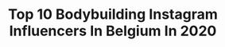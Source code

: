 ---
title: Top 10 Bodybuilding Instagram Influencers In Belgium In 2020
description: >-
  Find top bodybuilding Instagram influencers in Belgium in 2020. Most popular hashtags: #fitness #bodybuilding #motivation #workout.
platform: Instagram
hits: 13
text_top: See the most popular Instagram influencers on inBeat.
text_bottom: inBeat has 13 Instagram influencers like this in Belgium for you to work with.
profiles:
  - username: "assya.grs"
    fullname: >-
      MOTIVATION|FITNESS|LIFESTYLE
    bio: >-
      • 𝟣𝟫 𝒶𝓃𝓈 🌹 • 𝐹𝒾𝓉𝓃𝑒𝓈𝓈 💪 • 𝒢𝒶𝓂𝒾𝓃𝑔 🎮 • 🇧🇪 👉 @healthnutritionbelgium -30% 💥 👉 𝒞𝑜𝒹𝑒 𝓅𝓇𝑜𝓂𝑜 : 𝐀𝐒𝐒𝐘𝐀𝟑𝟎 💥 𝒴𝑜𝓊𝒯𝓊𝒷𝑒 : 𝒮𝓊𝓅𝑒𝓇𝓅𝒶𝒸𝑜 𝟔🍿
    location: "Belgium"
    followers: 37126
    engagement: 902
    commentsToLikes: 0.054771
    id: ck9hb93x3fv9q0j78ykmv4qoi
    verified: false
    hashtags: "#zyzz, #twitchgirl, #musculation, #shredded"
  - username: "girbe.thys"
    fullname: >-
      Girbe
    bio: >-
      1999 🍀
    location: "Belgium"
    followers: 6596
    engagement: 1025
    commentsToLikes: 0.098895
    id: ck8t4hbve6tlc0j78yo7qvpeg
    verified: false
    hashtags: "#fitfam, #sheingals, #motivation, #selfcare"
  - username: "alihealth_1"
    fullname: >-
      Ali Health | Online Coach
    bio: >-
      @xxlnutrition athlete 9 times overall champ 🥇 🇦🇫🇧🇪 Join my online coaching team 👇🏼
    location: "Belgium"
    followers: 112196
    engagement: 503
    commentsToLikes: 0.018008
    id: ck5ca6efzcsdr0i11x61122fr
    verified: false
    hashtags: "#bodybuilding, #pictureoftheday, #fitness, #fitnessmodel"
  - username: "davidescada"
    fullname: >-
      David Escada 🇵🇹🇲🇿🇧🇪
    bio: >-
      ➡️🏆 NPC Competitor💎Team Mathijs ➡️🥈2e Mens🏅5e Classic ➡️📈@qntsportnutrition DAVID20/@ttteam__ David10 ➡️🎥Chaîne YouTube DavidEscada
    location: "Belgium"
    followers: 47326
    engagement: 364
    commentsToLikes: 0.073359
    id: ck6txv5y201cs0j71mhoisewy
    verified: false
    hashtags: "#menshealth, #qnt, #bodybuilder, #mensphysique"
  - username: "elinea.fit"
    fullname: >-
      E L I N E
    bio: >-
      Here to inspire, help & motivate others. ✨Fitness. Food. Mental health.✨ BALANCED & FIT lifestyle 🍪🥑 ⬇️Personal training website💓
    location: "Belgium"
    followers: 2108
    engagement: 1227
    commentsToLikes: 0.176251
    id: ckap0ovu7r8fh0i78v9jrmoem
    verified: false
    hashtags: "#gymlife, #fitlife, #fitbelgian, #fitspo"
  - username: "_curlsandglutes_"
    fullname: >-
      M.
    bio: >-
      𝘐𝘧𝘣𝘣 𝘸𝘦𝘭𝘭𝘯𝘦𝘴𝘴 𝘢𝘵𝘩𝘭𝘦𝘵𝘦 • 𝘗𝘰𝘴𝘪𝘯𝘨 𝘤𝘰𝘢𝘤𝘩 • 𝘔𝘰𝘵𝘪𝘷𝘢𝘵𝘰𝘳 - Coach: @team.h3nn0 - Sponsors: @gorillawearusa / @trecnutritionbe - Collabs: 📩
    location: "Belgium"
    followers: 4267
    engagement: 764
    commentsToLikes: 0.061665
    id: ck14lc7zitxiy0i19qgvmtog4
    verified: false
    hashtags: "#quads, #bifbb, #photoshoot, #girlswholift"
  - username: "aurore.f.itness"
    fullname: >-
      Coach Fitness Motivation
    bio: >-
      📍Brussels 🇧🇪 Fitmom 👨‍👩‍👧 beauty/fashion/lifestyle 🎬 positive vibes ✨ infos coaching en MP 💌 Ambassadrice @rcgear_fitness code : AUROREF.RC15
    location: "Belgium"
    followers: 4042
    engagement: 1250
    commentsToLikes: 0.096507
    id: ckaosvciwt6hp0i78w42g3yed
    verified: false
    hashtags: "#fitfam, #healthy, #muscu, #muscle"
  - username: "rgls.fitness"
    fullname: >-
      𝐑𝐎𝐁𝐄𝐑𝐓𝐎 𝐆𝐋𝐒
    bio: >-
      || 𝑷𝒆𝒓𝒔𝒐𝒏𝒂𝒍 𝑻𝒓𝒂𝒊𝒏𝒆𝒓 𝒃𝒂𝒔𝒆𝒅 𝒊𝒏 𝑩𝒓𝒖𝒔𝒔𝒆𝒍𝒔 || 𝑭𝒊𝒕𝒏𝒆𝒔𝒔 𝑴𝒐𝒅𝒆𝒍 𝑫𝑴 𝒎𝒆 𝒇𝒐𝒓 𝒂 𝒄𝒐𝒏𝒔𝒖𝒍𝒕𝒂𝒕𝒊𝒐𝒏 📩 📍BE🇧🇪 🔒❣️ @saraks.fit || @animaleurope 💊 𝟏𝟎% 𝐑𝐆𝐋𝐒 ⤵️
    location: "Belgium"
    followers: 114677
    engagement: 240
    commentsToLikes: 0.005953
    id: ck600jwtwdql20i149rv3xbiz
    verified: false
    hashtags: "#workonyou, #food, #girl, #exercise"
  - username: "mazzeijoyce"
    fullname: >-
      𝐉𝐨𝐲𝐜𝐞 𝐌𝐚𝐳𝐳𝐞𝐢
    bio: >-
      📚 Psychology ✨ 21 years old 🎤 Singing
    location: "Belgium"
    followers: 8902
    engagement: 701
    commentsToLikes: 0.114292
    id: ck8t4hap26tgc0j7804p0d62a
    verified: false
    hashtags: "#selfie, #fitfam, #motivation, #gymmotivation"
  - username: "officiel_lady_doll"
    fullname: >-
      🅛🅐🅓🅨🅓🅞🅛🅛
    bio: >-
      ▪️ 𝗠𝗶𝘀𝘀 𝘁𝗮𝘁𝘁𝗼𝗼 🇧🇪 𝟮𝟬𝟭𝟵 ▪️ 𝗛𝗮𝗶𝗿/𝗯𝗲𝗮𝘂𝘁𝘆 & 𝗮𝗹𝘁 𝗳𝗮𝘀𝗵𝗶𝗼𝗻 ▪️ 𝗙𝗮𝗻𝗴𝘀/𝗚𝗿𝗶𝗹𝗹𝘇 Dm for collab
    location: "Belgium"
    followers: 6172
    engagement: 785
    commentsToLikes: 0.066725
    id: ck8tdou0k47ho0j78l8vlodbk
    verified: false
    hashtags: "#inkedwoman, #inkedlife, #modelife, #tatouages"
---